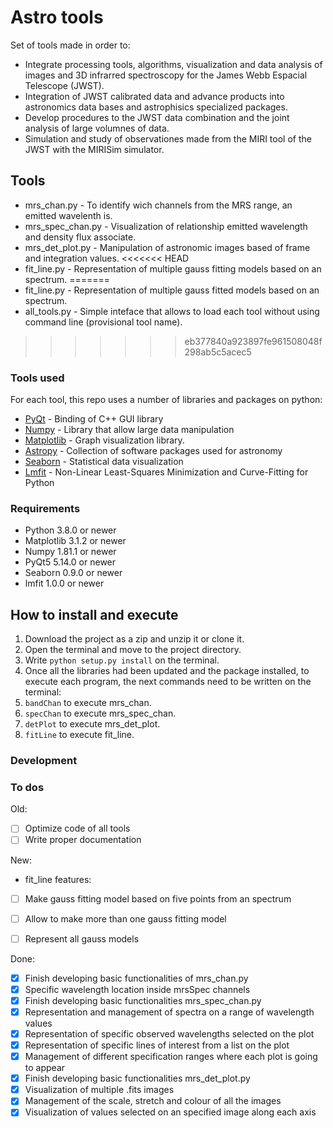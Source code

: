 # Astro tools

Set of tools made in order to:

+ Integrate processing tools, algorithms, visualization and data analysis of images and 3D infrarred spectroscopy for the James Webb Espacial Telescope (JWST).
+ Integration of JWST calibrated data  and advance products into astronomics data bases and astrophisics specialized packages.
+ Develop procedures to the JWST data combination and the joint analysis of large volumnes of data.
+ Simulation and study of observationes made from the MIRI tool of the JWST with the MIRISim simulator.

## Tools

+ mrs_chan.py - To identify wich channels from the MRS range, an emitted wavelenth is.
+ mrs_spec_chan.py - Visualization of relationship emitted wavelength and density flux associate.
+ mrs_det_plot.py - Manipulation of astronomic images based of frame and integration values.
<<<<<<< HEAD
+ fit_line.py - Representation of multiple gauss fitting models based on an spectrum.
=======
+ fit_line.py - Representation of multiple gauss fitted models based on an spectrum.
+ all_tools.py - Simple inteface that allows to load each tool without using command line (provisional tool name).
>>>>>>> eb377840a923897fe961508048f298ab5c5acec5

### Tools used

For each tool, this repo uses a number of libraries and packages on python:

+ [PyQt](https://wiki.python.org/moin/PyQt) - Binding of C++ GUI library
+ [Numpy](https://numpy.org/) - Library that allow large data manipulation
+ [Matplotlib](https://matplotlib.org/) - Graph visualization library.
+ [Astropy](https://www.astropy.org/) - Collection of software packages used for astronomy
+ [Seaborn](https://seaborn.pydata.org/) - Statistical data visualization
+ [Lmfit](https://lmfit.github.io//lmfit-py/) - Non-Linear Least-Squares Minimization and Curve-Fitting for Python

### Requirements
+ Python 3.8.0 or newer
+ Matplotlib 3.1.2 or newer
+ Numpy 1.81.1 or newer
+ PyQt5 5.14.0 or newer
+ Seaborn 0.9.0 or newer
+ lmfit 1.0.0 or newer

## How to install and execute
1. Download the project as a zip and unzip it or clone it.
2. Open the terminal and move to the project directory.
3. Write `python setup.py install` on the terminal.
4. Once all the libraries had been updated and the package installed, to execute each program, the next commands need to be written on the terminal:
  1. `bandChan` to execute mrs_chan.
  2. `specChan` to execute mrs_spec_chan.
  3. `detPlot` to execute mrs_det_plot.
  4. `fitLine` to execute fit_line.

### Development

### To dos

Old:

+ [ ] Optimize code of all tools
+ [ ] Write proper documentation

New:

+ fit_line features:
 + [ ] Make gauss fitting model based on five points from an spectrum
 + [ ] Allow to make more than one gauss fitting model
 + [ ] Represent all gauss models



Done:

+ [x] Finish developing basic functionalities of mrs_chan.py
 + [x] Specific wavelength location inside mrsSpec channels
+ [x] Finish developing basic functionalities mrs_spec_chan.py
 + [x] Representation and management of spectra on a range of wavelength values
 + [x] Representation of specific observed wavelengths selected on the plot
 + [x] Representation of specific lines of interest from a list on the plot
 + [x] Management of different specification ranges where each plot is going to appear
+ [x] Finish developing basic functionalities mrs_det_plot.py
 + [x] Visualization of multiple .fits images
 + [x] Management of the scale, stretch and colour of all the images
 + [x] Visualization of values selected on an specified image along each axis
